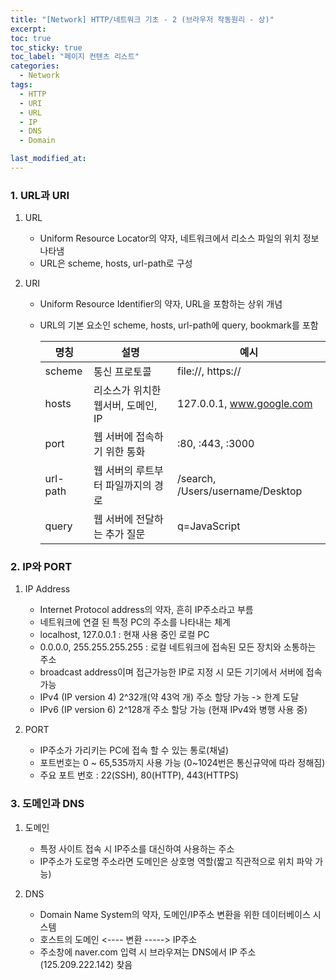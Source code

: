 ```yaml
---
title: "[Network] HTTP/네트워크 기초 - 2 (브라우저 작동원리 - 상)"
excerpt:
toc: true
toc_sticky: true
toc_label: "페이지 컨텐츠 리스트"
categories:
  - Network
tags:
  - HTTP
  - URI
  - URL
  - IP
  - DNS
  - Domain

last_modified_at:
---
```


### **1. URL과 URI**

1. URL

   - Uniform Resource Locator의 약자, 네트워크에서 리소스 파일의 위치 정보 나타냄
   - URL은 scheme, hosts, url-path로 구성

2. URI

   - Uniform Resource Identifier의 약자, URL을 포함하는 상위 개념
   - URL의 기본 요소인 scheme, hosts, url-path에 query, bookmark를 포함

     | 명칭     | 설명                               | 예시                             |
     | -------- | ---------------------------------- | -------------------------------- |
     | scheme   | 통신 프로토콜                      | file://, https://                |
     | hosts    | 리소스가 위치한 웹서버, 도메인, IP | 127.0.0.1, www.google.com        |
     | port     | 웹 서버에 접속하기 위한 통화       | :80, :443, :3000                 |
     | url-path | 웹 서버의 루트부터 파일까지의 경로 | /search, /Users/username/Desktop |
     | query    | 웹 서버에 전달하는 추가 질문       | q=JavaScript                     |

### **2. IP와 PORT**

1. IP Address

   - Internet Protocol address의 약자, 흔히 IP주소라고 부름
   - 네트워크에 연결 된 특정 PC의 주소를 나타내는 체계
   - localhost, 127.0.0.1 : 현재 사용 중인 로컬 PC
   - 0.0.0.0, 255.255.255.255 : 로컬 네트워크에 접속된 모든 장치와 소통하는 주소
   - broadcast address이며 접근가능한 IP로 지정 시 모든 기기에서 서버에 접속 가능
   - IPv4 (IP version 4) 2^32개(약 43억 개) 주소 할당 가능 -> 한계 도달
   - IPv6 (IP version 6) 2^128개 주소 할당 가능 (현재 IPv4와 병행 사용 중)

2. PORT

   - IP주소가 가리키는 PC에 접속 할 수 있는 통로(채널)
   - 포트번호는 0 ~ 65,535까지 사용 가능 (0~1024번은 통신규약에 따라 정해짐)
   - 주요 포트 번호 : 22(SSH), 80(HTTP), 443(HTTPS)

### **3. 도메인과 DNS**

1. 도메인

   - 특정 사이트 접속 시 IP주소를 대신하여 사용하는 주소
   - IP주소가 도로명 주소라면 도메인은 상호명 역할(짧고 직관적으로 위치 파악 가능)

2. DNS

   - Domain Name System의 약자, 도메인/IP주소 변환을 위한 데이터베이스 시스템
   - 호스트의 도메인 <---- 변환 -----> IP주소
   - 주소창에 naver.com 입력 시 브라우져는 DNS에서 IP 주소(125.209.222.142) 찾음
